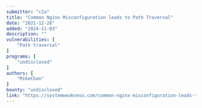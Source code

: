 ```yaml
---
submitter: "c2a"
title: "Common Nginx Misconfiguration leads to Path Traversal"
date: "2021-12-28"
added: "2024-11-03"
description: ""
vulnerabilities: [
    "Path traversal"
]
programs: [
    "undisclosed"
]
authors: [
    "MikeChan"
]
bounty: "undisclosed"
link: "https://systemweakness.com/common-nginx-misconfiguration-leads-to-path-traversal-d58701e997bc"
---
```




